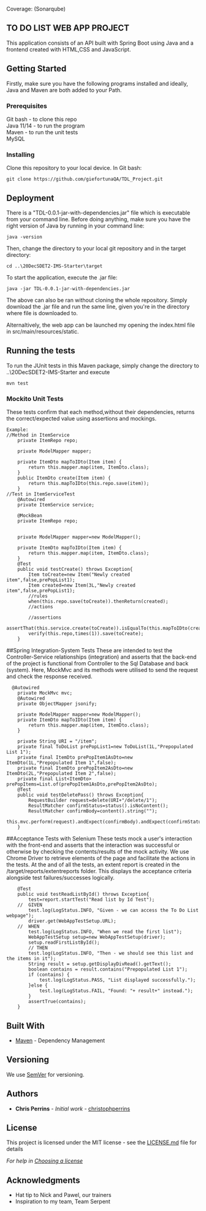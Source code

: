 Coverage:  (Sonarqube)
## TO DO LIST WEB APP PROJECT 

This application consists of an API built with Spring Boot using Java and a frontend created with HTML,CSS and JavaScript.

## Getting Started

Firstly, make sure you have the following programs installed and ideally, Java and Maven are both added to your Path.

### Prerequisites

Git bash - to clone this repo <br />
Java 11/14 - to run the program <br />
Maven  - to run the unit tests <br />
MySQL

### Installing

Clone this repository to your local device. In Git bash:

```
git clone https://github.com/giefortunaQA/TDL_Project.git
```

## Deployment

There is a "TDL-0.0.1-jar-with-dependencies.jar" file which is executable from your command line. 
Before doing anything, make sure you have the right version of Java by running in your command line:
```
java -version
```

Then, change the directory to your local git repository and in the target directory:
```
cd ..\20DecSDET2-IMS-Starter\target
```

To start the application, execute the .jar file:
```
java -jar TDL-0.0.1-jar-with-dependencies.jar
```

The above can also be ran without cloning the whole repository. Simply download the .jar file and run the same line, given you're in the directory where file is downloaded to.

Alternaltively, the web app can be launched my opening the index.html file in src/main/resources/static.

## Running the tests

To run the JUnit tests in this Maven package, simply change the directory to ..\20DecSDET2-IMS-Starter and execute
```
mvn test
```

### Mockito Unit Tests 

These tests confirm that each method,without their dependencies, returns the correct/expected value using assertions and mockings. 

```
Example:
//Method in ItemService
	private ItemRepo repo;

	private ModelMapper mapper;

	private ItemDto mapToIDto(Item item) {
		return this.mapper.map(item, ItemDto.class);
	}
	public ItemDto create(Item item) {
		return this.mapToIDto(this.repo.save(item));
	}
//Test in ItemServiceTest
	@Autowired
	private ItemService service;
	
	@MockBean
	private ItemRepo repo;
	
	
	private ModelMapper mapper=new ModelMapper();
	
	private ItemDto mapToIDto(Item item) {
		return this.mapper.map(item, ItemDto.class);
	}
	@Test
	public void testCreate() throws Exception{
		Item toCreate=new Item("Newly created item",false,prePopList1);
		Item created=new Item(3L,"Newly created item",false,prePopList1);
		//rules
		when(this.repo.save(toCreate)).thenReturn(created);
		//actions
		
		//assertions
		assertThat(this.service.create(toCreate)).isEqualTo(this.mapToIDto(created));
		verify(this.repo,times(1)).save(toCreate);
	}
```
##Spring Integration-System Tests
These are intended to test the  Controller-Service relationships (integration) and asserts that the back-end of the project is functional from Controller to the Sql Database and back (system).
Here, MockMvc and its methods were utilised to send the request and check the response received.

```Example:
  @Autowired
	private MockMvc mvc;
	@Autowired
	private ObjectMapper jsonify;
	
	private ModelMapper mapper=new ModelMapper();
	private ItemDto mapToIDto(Item item) {
		return this.mapper.map(item, ItemDto.class);
	}
	
	private String URI = "/item";
	private final ToDoList prePopList1=new ToDoList(1L,"Prepopulated List 1");
	private final ItemDto prePopItem1AsDto=new ItemDto(1L,"Prepopulated Item 1",false);
	private final ItemDto prePopItem2AsDto=new ItemDto(2L,"Prepopulated Item 2",false);
	private final List<ItemDto> prePopItems=List.of(prePopItem1AsDto,prePopItem2AsDto);
	@Test
	public void testDeletePass() throws Exception{
		RequestBuilder request=delete(URI+"/delete/1");
		ResultMatcher confirmStatus=status().isNoContent();
		ResultMatcher confirmBody=content().string("");
		this.mvc.perform(request).andExpect(confirmBody).andExpect(confirmStatus);
	}
```

##Acceptance Tests with Selenium
These tests mock a user's interaction with the front-end and asserts that the interaction was successful or otherwise by checking the contents/results of the mock activity.
We use Chrome Driver to retrieve elements of the page and facilitate the actions in the tests. 
At the and of all the tests, an extent report is created in the /target/reports/extentreports folder. This displays the acceptance criteria alongside test failures/successes logically.

```Example
	@Test
	public void testReadListById() throws Exception{
		test=report.startTest("Read list by Id Test");
    //	GIVEN
		test.log(LogStatus.INFO, "Given - we can access the To Do List webpage");
		driver.get(WebAppTestSetup.URL);
    //	WHEN
		test.log(LogStatus.INFO, "When we read the first list");
		WebAppTestSetup setup=new WebAppTestSetup(driver);
		setup.readFirstListById();
		// THEN
		test.log(LogStatus.INFO, "Then - we should see this list and the items in it");
		String result = setup.getDisplayDivRead().getText();
		boolean contains = result.contains("Prepopulated List 1");
		if (contains) {
			test.log(LogStatus.PASS, "List displayed successfully.");
		}else {
			test.log(LogStatus.FAIL, "Found: "+ result+" instead.");
		}
		assertTrue(contains);
	}
```
## Built With

* [Maven](https://maven.apache.org/) - Dependency Management

## Versioning

We use [SemVer](http://semver.org/) for versioning.

## Authors

* **Chris Perrins** - *Initial work* - [christophperrins](https://github.com/christophperrins)

## License

This project is licensed under the MIT license - see the [LICENSE.md](LICENSE.md) file for details 

*For help in [Choosing a license](https://choosealicense.com/)*

## Acknowledgments

* Hat tip to Nick and Pawel, our trainers
* Inspiration to my team, Team Serpent 
